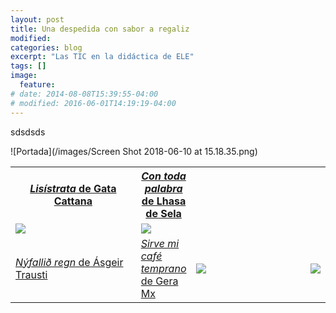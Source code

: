 ```yaml
---
layout: post
title: Una despedida con sabor a regaliz
modified:
categories: blog
excerpt: "Las TIC en la didáctica de ELE"
tags: []
image:
  feature:
# date: 2014-08-08T15:39:55-04:00
# modified: 2016-06-01T14:19:19-04:00
---
```


sdsdsds

![Portada](/images/Screen Shot 2018-06-10 at 15.18.35.png)

<table width="100%">
  <tbody>
    <tr>
      <th><a href="https://www.ivoox.com/24833451" target="_blank"><i>Lisístrata</i> de Gata Cattana</a></th>
      <th><a href="https://www.ivoox.com/25206586" target="_blank"><i>Con toda palabra</i> de Lhasa de Sela</th>
    </tr>
    <tr>
      <td width="50%"><img src="/images/lisistrata.jpg"/></td>
      <td><img src="/images/con toda.jpg"/></td>
        <tr>
        <td><a href="https://www.ivoox.com/25247640" target="_blank"><i>Nýfallið  regn</i> de Ásgeir Trausti</td>
        <td><a href="http://www.ivoox.com/25479947" target="_blank"><i>Sirve mi café temprano</i> de Gera Mx</th></td>
     <td width="50%"><img src="/images/nyfallid.jpg"/></td>
      <td><img src="/images/sirve mi cafe.jpg"/></td>
      </tbody>
</table>
